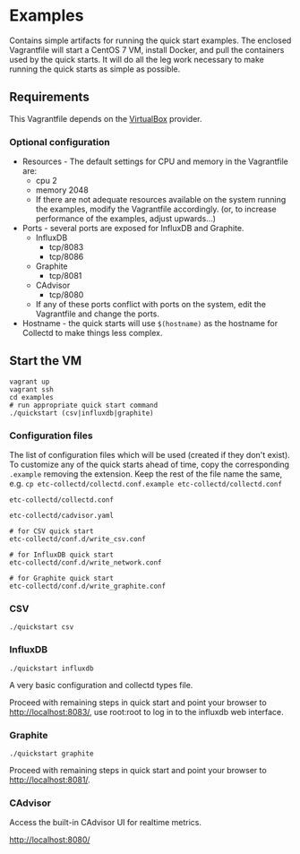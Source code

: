 # Examples

Contains simple artifacts for running the quick start examples. The enclosed Vagrantfile will start a CentOS 7 VM, install Docker, and pull the containers used by the quick starts. It will do all the leg work necessary to make running the quick starts as simple as possible.

## Requirements

This Vagrantfile depends on the [VirtualBox](https://www.virtualbox.org/) provider. 

### Optional configuration

* Resources - The default settings for CPU and memory in the Vagrantfile are:
	* cpu 2
	* memory 2048
	* If there are not adequate resources available on the system running the examples, modify the Vagrantfile accordingly. (or, to increase performance of the examples, adjust upwards...)
* Ports - several ports are exposed for InfluxDB and Graphite.
	* InfluxDB
		* tcp/8083
		* tcp/8086
	* Graphite
		* tcp/8081
	* CAdvisor
		* tcp/8080
	* If any of these ports conflict with ports on the system, edit the Vagrantfile and change the ports.
* Hostname - the quick starts will use `$(hostname)` as the hostname for Collectd to make things less complex.  

## Start the VM

```
vagrant up
vagrant ssh
cd examples
# run appropriate quick start command
./quickstart (csv|influxdb|graphite)
```

### Configuration files

The list of configuration files which will be used (created if they don't exist). To customize any of the quick starts ahead of time, copy the corresponding `.example` removing the extension. Keep the rest of the file name the same, e.g. `cp etc-collectd/collectd.conf.example etc-collectd/collectd.conf`

```
etc-collectd/collectd.conf

etc-collectd/cadvisor.yaml

# for CSV quick start
etc-collectd/conf.d/write_csv.conf

# for InfluxDB quick start
etc-collectd/conf.d/write_network.conf

# for Graphite quick start
etc-collectd/conf.d/write_graphite.conf
```

### CSV

```
./quickstart csv
```

### InfluxDB

```
./quickstart influxdb
```

A very basic configuration and collectd types file.


Proceed with remaining steps in quick start and point your browser to <http://localhost:8083/>, use root:root to log in to the influxdb web interface.

### Graphite

```
./quickstart graphite
```

Proceed with remaining steps in quick start and point your browser to <http://localhost:8081/>.


### CAdvisor

Access the built-in CAdvisor UI for realtime metrics.

<http://localhost:8080/>